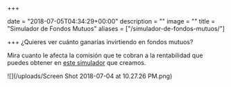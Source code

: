 +++

date = "2018-07-05T04:34:29+00:00"
description = ""
image = ""
title = "Simulador de Fondos Mutuos"
aliases = ["/simulador-de-fondos-mutuos/"]

+++
¿Quieres ver cuánto ganarías invirtiendo en fondos mutuos?

Mira cuanto le afecta la comisión que te cobran a la rentabilidad que puedes obtener en [este simulador](https://fintual.cl/simulador/?utm_source=edu.fintual.cl&utm_medium=referral&utm_campaign=consideration&utm_content=simula+ffmm-152) que creamos.

![](/uploads/Screen Shot 2018-07-04 at 10.27.26 PM.png)